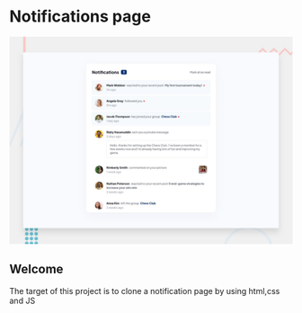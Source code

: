 # Notifications page

![Design preview for the Notifications page coding challenge](./design/desktop-preview.jpg)

## Welcome

The target of this project is to clone a notification page by using html,css and JS<br>


